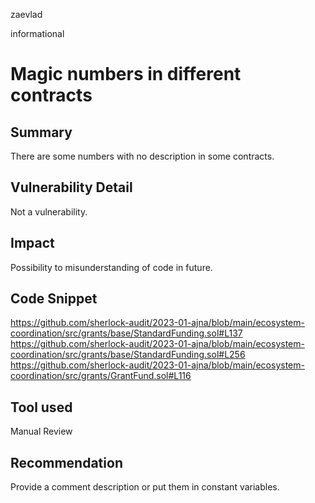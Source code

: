 zaevlad

informational

# Magic numbers in different contracts

## Summary
There are some numbers with no description in some contracts.

## Vulnerability Detail
Not a vulnerability.

## Impact
Possibility to misunderstanding of code in future.

## Code Snippet
https://github.com/sherlock-audit/2023-01-ajna/blob/main/ecosystem-coordination/src/grants/base/StandardFunding.sol#L137
https://github.com/sherlock-audit/2023-01-ajna/blob/main/ecosystem-coordination/src/grants/base/StandardFunding.sol#L256
https://github.com/sherlock-audit/2023-01-ajna/blob/main/ecosystem-coordination/src/grants/GrantFund.sol#L116

## Tool used

Manual Review

## Recommendation
Provide a comment description or put them in constant variables.